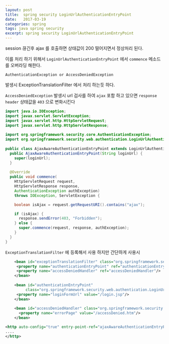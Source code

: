 ```yaml
---
layout: post
title:  spring security LoginUrlAuthenticationEntryPoint
date:   2017-03-19
categories: spring
tags: java spring security
excerpt: spring security LoginUrlAuthenticationEntryPoint
---
```


session 끊긴후 ajax 를 호출하면 상태값이 200 떨어지면서 정상처리 된다.

이를 처리 하기 위해서 `LoginUrlAuthenticationEntryPoint` 에서 `commence` 메소드를 오버라딩 해한다.

`AuthenticationException or AccessDeniedException`

발생시 ExceptionTranslationFilter 에서 처리 하는듯 하다.

`AccessDeniedException` 발생시 url 검사를 하여 `ajax` 포함 하고 있으면 `response header` 상태값을 `403` 으로 변화시킨다

```java
import java.io.IOException;
import javax.servlet.ServletException;
import javax.servlet.http.HttpServletRequest;
import javax.servlet.http.HttpServletResponse;
    
import org.springframework.security.core.AuthenticationException;
import org.springframework.security.web.authentication.LoginUrlAuthenticationEntryPoint;
   
public class AjaxAwareAuthenticationEntryPoint extends LoginUrlAuthenticationEntryPoint{
  public AjaxAwareAuthenticationEntryPoint(String loginUrl) {
    super(loginUrl);
  }
    
  @Override
  public void commence(
    HttpServletRequest request, 
    HttpServletResponse response, 
    AuthenticationException authException) 
    throws IOException, ServletException {

    boolean isAjax = request.getRequestURI().contains("ajax");

    if (isAjax) {
      response.sendError(403, "Forbidden");
    } else {
      super.commence(request, response, authException);
    }
  }
}

```

`ExceptionTranslationFilter` 에 등록해서 사용 하지만 간단하게 사용시
```xml
    <bean id="exceptionTranslationFilter" class="org.springframework.security.web.access.ExceptionTranslationFilter">
     <property name="authenticationEntryPoint" ref="authenticationEntryPoint"/>
     <property name="accessDeniedHandler" ref="accessDeniedHandler"/>
    </bean>
    
    <bean id="authenticationEntryPoint"
         class="org.springframework.security.web.authentication.LoginUrlAuthenticationEntryPoint">
     <property name="loginFormUrl" value="/login.jsp"/>
    </bean>
    
    <bean id="accessDeniedHandler" class="org.springframework.security.web.access.AccessDeniedHandlerImpl">
      <property name="errorPage" value="/accessDenied.htm"/>
    </bean>
```


```xml
<http auto-config="true" entry-point-ref="ajaxAwareAuthenticationEntryPoint">
....
</http>
```
